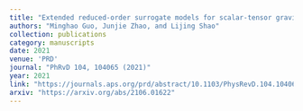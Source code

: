 ```yaml
---
title: "Extended reduced-order surrogate models for scalar-tensor gravity in the strong field and applications to binary pulsars and gravitational waves"
authors: "Minghao Guo, Junjie Zhao, and Lijing Shao"
collection: publications
category: manuscripts
date: 2021
venue: 'PRD'
journal: "PhRvD 104, 104065 (2021)"
year: 2021
link: "https://journals.aps.org/prd/abstract/10.1103/PhysRevD.104.104065"
arxiv: "https://arxiv.org/abs/2106.01622"
---
```


<!-- Optional: abstract or additional info -->
